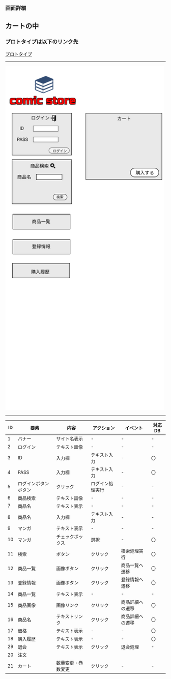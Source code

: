 ### 画面詳細
## カートの中
### プロトタイプは以下のリンク先
[プロトタイプ](https://www.figma.com/file/1qrEKi7iktAY3U27hFIezf/Untitled?node-id=0%3A1)
*****
<img src="../img/カート.png" width="500">

*****

| ID | 要素 | 内容 | アクション | イベント | 対応DB |
|----|------|------|-----------|----------|--------|
|1   |バナー|サイト名表示|-     |-         |-       |
|2   |ログイン|テキスト画像|-   |-         |-       |
|3   |ID|入力欄|テキスト入力 |-            |〇      |
|4   |PASS|入力欄|テキスト入力|-           |〇      |
|5   |ログインボタンボタン|クリック|ログイン処理実行|- |- |
|6   |商品検索|テキスト画像|-   |-         |-      |
|7   |商品名|テキスト表示|-     |-        |-       |
|8   |商品名|入力欄|テキスト入力|-        |-       |
|9   |マンガ|テキスト表示|-     |-        |-       |
|10  |マンガ|チェックボックス|選択|-      |〇      |
|11  |検索  |ボタン|クリック   |検索処理実行|〇    |
|12  |商品一覧|画像ボタン|クリック|商品一覧へ遷移|〇|
|13  |登録情報|画像ボタン|クリック|登録情報へ遷移|〇|
|14  |商品一覧|テキスト表示|-     |-      |-        |
|15  |商品画像|画像リンク|クリック|商品詳細への遷移|〇|
|16  |商品名|テキストリンク|クリック|商品詳細への遷移|〇|
|17  |価格|テキスト表示|-       |-      |〇      |
|18  |購入履歴|テキスト表示|-     |-      |〇      |
|29  |退会   |テキスト表示|クリック|退会処理|-       |
|20  |注文  |  |  |  |  |
|21  |カート|数量変更・巻数変更|クリック|-      |-   |
